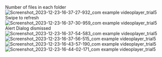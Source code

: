Number of files in each folder
![Screenshot_2023-12-23-16-37-27-932_com example videoplayer_trial5](https://github.com/JiM35/Video-Player-trial-5/assets/48186310/275262d5-28b3-4f66-b8e9-16478ee5de92)
Swipe to refresh
![Screenshot_2023-12-23-16-37-30-959_com example videoplayer_trial5](https://github.com/JiM35/Video-Player-trial-5/assets/48186310/72f8e566-d5e3-41c6-b370-55921663bd9b)
Alert Dialog dismissed
![Screenshot_2023-12-23-16-37-54-583_com example videoplayer_trial5](https://github.com/JiM35/Video-Player-trial-5/assets/48186310/28ef5763-b8ee-40f1-b53f-dac5359f7421)
![Screenshot_2023-12-23-16-37-56-515_com example videoplayer_trial5](https://github.com/JiM35/Video-Player-trial-5/assets/48186310/818df7be-cfd2-4c63-acd5-5980059fabf6)
![Screenshot_2023-12-23-16-43-57-190_com example videoplayer_trial5](https://github.com/JiM35/Video-Player-trial-5/assets/48186310/f043b386-ed61-402c-b9c3-dfff140ca236)
![Screenshot_2023-12-23-16-44-02-171_com example videoplayer_trial5](https://github.com/JiM35/Video-Player-trial-5/assets/48186310/77adf4fb-be26-4b5b-b484-04bd9bce5414)
